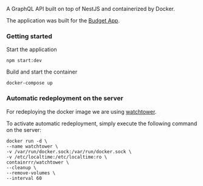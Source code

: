 A GraphQL API built on top of NestJS and containerized by Docker.

The application was built for the [Budget App](http://18.224.135.209:5000/).

### Getting started
Start the application

`npm start:dev`

Build and start the container

`docker-compose up`

### Automatic redeployment on the server

For redeploying the docker image we are using [watchtower](https://containrrr.dev/watchtower/).

To activate automatic redeployment, simply execute the following command on the server:

```
docker run -d \
--name watchtower \
-v /var/run/docker.sock:/var/run/docker.sock \
-v /etc/localtime:/etc/localtime:ro \
containrrr/watchtower \
--cleanup \
--remove-volumes \
--interval 60
```
